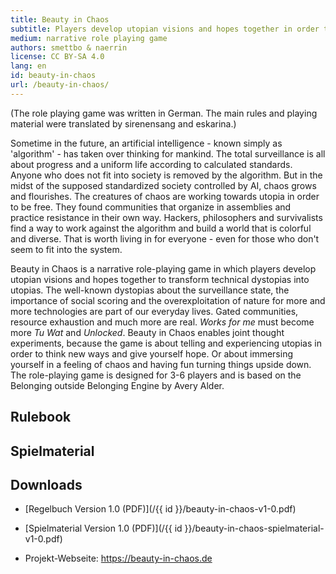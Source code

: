 ```yaml
---
title: Beauty in Chaos
subtitle: Players develop utopian visions and hopes together in order to transform technical dystopias into utopias.
medium: narrative role playing game
authors: smettbo & naerrin
license: CC BY-SA 4.0
lang: en
id: beauty-in-chaos
url: /beauty-in-chaos/
---
```


(The role playing game was written in German. The main rules and playing material were translated by sirenensang and eskarina.)


Sometime in the future, an artificial intelligence - known simply as 'algorithm' -
has taken over thinking for mankind. The total
surveillance is all about progress and a uniform life according to
calculated standards. Anyone who does not fit into society is
removed by the algorithm. But in the midst of the supposed standardized society 
controlled by AI, chaos grows and flourishes. The creatures of
chaos are working towards utopia in order to be free. They found communities that organize in 
assemblies and practice resistance in their own way.
Hackers, philosophers and survivalists find a way to work against the algorithm and build a world that is
colorful and diverse. That is worth living in for everyone - even for
those who don't seem to fit into the system.

Beauty in Chaos is a narrative role-playing game in which players develop utopian visions and hopes together
to transform technical dystopias into utopias.
The well-known dystopias about the surveillance state, the
importance of social scoring and the overexploitation of nature for more and more
 technologies are part of our everyday lives. Gated communities, resource
exhaustion and much more are real. *Works for me* must become more *Tu Wat* and
*Unlocked*. Beauty in Chaos enables joint thought experiments,
because the game is about telling and experiencing utopias in order to think new ways
and give yourself hope. Or about immersing yourself in a feeling of
chaos and having fun turning things upside down.
The role-playing game is designed for 3-6 players and is based on the Belonging
outside Belonging Engine by Avery Alder.


## Rulebook

<object data="/{{ id }}/beauty-in-chaos-v1-0.pdf" type="application/pdf" width="100%" height="800"></object>

## Spielmaterial

<object data="/{{ id }}/beauty-in-chaos-spielmaterial-v1-0.pdf" type="application/pdf" width="100%" height="800"></object>

## Downloads

- [Regelbuch Version 1.0 (PDF)](/{{ id }}/beauty-in-chaos-v1-0.pdf)
- [Spielmaterial Version 1.0 (PDF)](/{{ id }}/beauty-in-chaos-spielmaterial-v1-0.pdf)

- Projekt-Webseite: <https://beauty-in-chaos.de>
